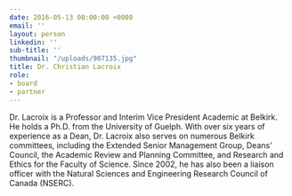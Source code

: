 ```yaml
---
date: 2016-05-13 00:00:00 +0000
email: ''
layout: person
linkedin: ''
sub-title: ''
thumbnail: "/uploads/907135.jpg"
title: Dr. Christian Lacroix
role:
- board
- partner
---
```

Dr. Lacroix is a Professor and Interim Vice President Academic at Belkirk. He holds a Ph.D. from the University of Guelph. With over six years of experience as a Dean, Dr. Lacroix also serves on numerous Belkirk committees, including the Extended Senior Management Group, Deans’ Council, the Academic Review and Planning Committee, and Research and Ethics for the Faculty of Science. Since 2002, he has also been a liaison officer with the Natural Sciences and Engineering Research Council of Canada (NSERC).
